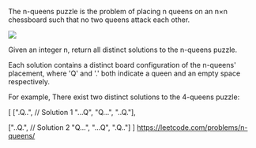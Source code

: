 The n-queens puzzle is the problem of placing n queens on an n×n chessboard such that no two queens attack each other.
<p><img src="http://www.leetcode.com/wp-content/uploads/2012/03/8-queens.png"></p>
Given an integer n, return all distinct solutions to the n-queens puzzle.

Each solution contains a distinct board configuration of the n-queens' placement, where 'Q' and '.' both indicate a queen and an empty space respectively.

For example,
There exist two distinct solutions to the 4-queens puzzle:

[
 [".Q..",  // Solution 1
  "...Q",
  "Q...",
  "..Q."],

 ["..Q.",  // Solution 2
  "Q...",
  "...Q",
  ".Q.."]
]
https://leetcode.com/problems/n-queens/
